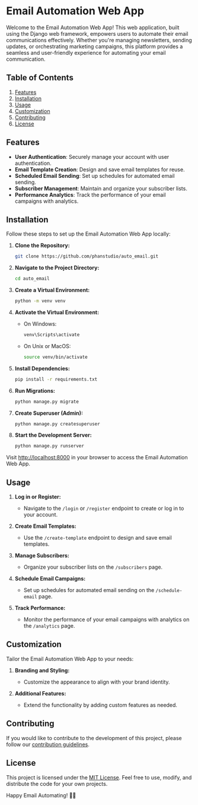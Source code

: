 # Email Automation Web App

Welcome to the Email Automation Web App! This web application, built using the Django web framework, empowers users to automate their email communications effectively. Whether you're managing newsletters, sending updates, or orchestrating marketing campaigns, this platform provides a seamless and user-friendly experience for automating your email communication.

## Table of Contents

1. [Features](#features)
2. [Installation](#installation)
3. [Usage](#usage)
4. [Customization](#customization)
5. [Contributing](#contributing)
6. [License](#license)

## Features

- **User Authentication**: Securely manage your account with user authentication.
- **Email Template Creation**: Design and save email templates for reuse.
- **Scheduled Email Sending**: Set up schedules for automated email sending.
- **Subscriber Management**: Maintain and organize your subscriber lists.
- **Performance Analytics**: Track the performance of your email campaigns with analytics.

## Installation

Follow these steps to set up the Email Automation Web App locally:

1. **Clone the Repository:**
   ```bash
   git clone https://github.com/phanstudio/auto_email.git
   ```

2. **Navigate to the Project Directory:**
   ```bash
   cd auto_email
   ```

3. **Create a Virtual Environment:**
   ```bash
   python -m venv venv
   ```

4. **Activate the Virtual Environment:**
   - On Windows:
     ```bash
     venv\Scripts\activate
     ```
   - On Unix or MacOS:
     ```bash
     source venv/bin/activate
     ```

5. **Install Dependencies:**
   ```bash
   pip install -r requirements.txt
   ```

6. **Run Migrations:**
   ```bash
   python manage.py migrate
   ```

7. **Create Superuser (Admin):**
   ```bash
   python manage.py createsuperuser
   ```

8. **Start the Development Server:**
   ```bash
   python manage.py runserver
   ```

Visit [http://localhost:8000](http://localhost:8000) in your browser to access the Email Automation Web App.

## Usage

1. **Log in or Register:**
   - Navigate to the `/login` or `/register` endpoint to create or log in to your account.

2. **Create Email Templates:**
   - Use the `/create-template` endpoint to design and save email templates.

3. **Manage Subscribers:**
   - Organize your subscriber lists on the `/subscribers` page.

4. **Schedule Email Campaigns:**
   - Set up schedules for automated email sending on the `/schedule-email` page.

5. **Track Performance:**
   - Monitor the performance of your email campaigns with analytics on the `/analytics` page.

## Customization

Tailor the Email Automation Web App to your needs:

1. **Branding and Styling:**
   - Customize the appearance to align with your brand identity.

2. **Additional Features:**
   - Extend the functionality by adding custom features as needed.

## Contributing

If you would like to contribute to the development of this project, please follow our [contribution guidelines](CONTRIBUTING.md).

## License

This project is licensed under the [MIT License](LICENSE). Feel free to use, modify, and distribute the code for your own projects.

Happy Email Automating! 📧✨
